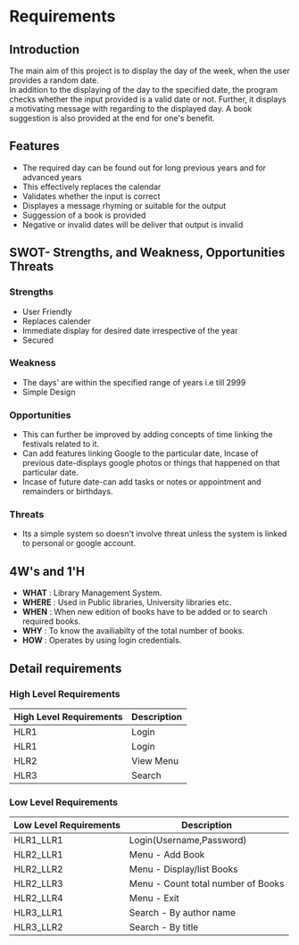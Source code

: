 # Requirements 

## Introduction 
The main aim of this project is to display the day of the week, when the user provides a random date.  
In addition to the displaying of the day to the specified date, the program checks whether the input provided is a valid date or not.
Further, it displays a motivating message with regarding to the displayed day. 
A book suggestion is also provided at the end for one's benefit.

## Features
- The required day can be found out for long previous years and for advanced years
- This effectively replaces the calendar
- Validates whether the input is correct
- Displayes a message rhyming or suitable for the output
- Suggession of a book is provided
- Negative or invalid dates will be deliver that output is invalid
## SWOT- Strengths, and Weakness, Opportunities Threats
### Strengths
- User Friendly
- Replaces calender
- Immediate display for desired date irrespective of the year
- Secured
### Weakness
-  The days' are within the specified range of years i.e till 2999
-  Simple Design
### Opportunities
-  This can further be improved by adding concepts of time linking the festivals related to it.
-  Can add features linking Google to the particular date, Incase of previous date-displays google photos or things that happened on that particular date.
-  Incase of future date-can add tasks or notes or appointment and remainders or birthdays.
### Threats
- Its a simple system so doesn't involve threat unless the system is linked to personal or google account.
## 4W's and 1'H
- **WHAT** : Library Management System.
- **WHERE** : Used in Public libraries, University libraries etc.
- **WHEN** : When new edition of books have to be added or to search required books.
- **WHY** : To know the availiabilty of the total number of books.
- **HOW** : Operates by using login credentials.
## Detail requirements
### High Level Requirements
| High Level Requirements      | Description |
| ----------- | ----------- |
| HLR1      | Login     |
| HLR1   | Login     |
| HLR2   | View Menu|
| HLR3   | Search  |

### Low Level Requirements
| Low Level Requirements      | Description |
| ----------- | ----------- |
| HLR1_LLR1  | Login(Username,Password) |
| HLR2_LLR1   | Menu - Add Book|
| HLR2_LLR2   | Menu - Display/list Books|
| HLR2_LLR3   | Menu - Count total number of Books|
| HLR2_LLR4   | Menu - Exit|
| HLR3_LLR1   | Search - By author name|
| HLR3_LLR2   | Search - By title|
